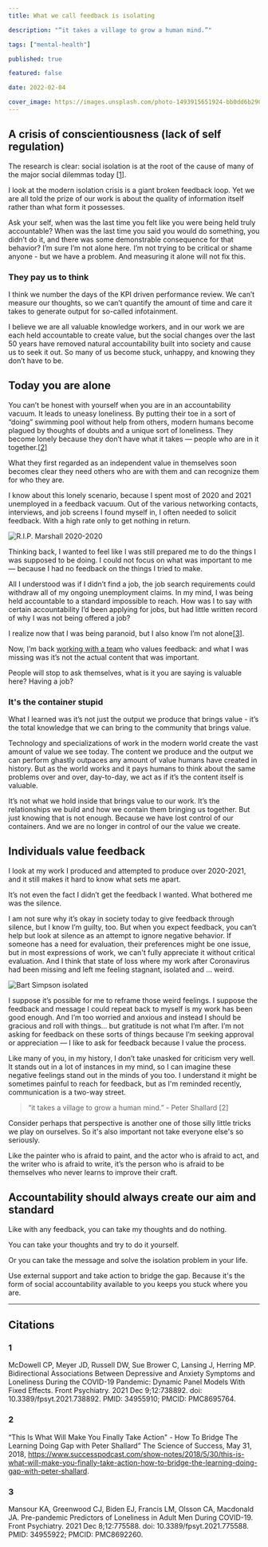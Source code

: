 ```yaml
---
title: What we call feedback is isolating

description: "“it takes a village to grow a human mind.”"

tags: ["mental-health"]

published: true

featured: false

date: 2022-02-04

cover_image: https://images.unsplash.com/photo-1493915651924-bb0dd6b29091?ixlib=rb-1.2.1&ixid=MnwxMjA3fDB8MHxwaG90by1wYWdlfHx8fGVufDB8fHx8&auto=format&fit=crop&w=1740&q=80
---
```


## A crisis of conscientiousness (lack of self regulation)

The research is clear: social isolation is at the root of the cause of many of the major social dilemmas today [[1](#1)].

I look at the modern isolation crisis is a giant broken feedback loop. Yet we are all told the prize of our work is about the quality of information itself rather than what form it possesses.

Ask your self, when was the last time you felt like you were being held truly accountable? When was the last time you said you would do something, you didn’t do it, and there was some demonstrable consequence for that behavior? I’m sure I’m not alone here. I’m not trying to be critical or shame anyone - but we have a problem. And measuring it alone will not fix this.

### They pay us to think

I think we number the days of the KPI driven performance review. We can’t measure our thoughts, so we can’t quantify the amount of time and care it takes to generate output for so-called infotainment.

I believe we are all valuable knowledge workers, and in our work we are each held accountable to create value, but the social changes over the last 50 years have removed natural accountability built into society and cause us to seek it out. So many of us become stuck, unhappy, and knowing they don’t have to be.

## Today you are alone

You can’t be honest with yourself when you are in an accountability vacuum. It leads to uneasy loneliness. By putting their toe in a sort of “doing” swimming pool without help from others, modern humans become plagued by thoughts of doubts and a unique sort of loneliness. They become lonely because they don’t have what it takes — people who are in it together.[[2](#2)]

What they first regarded as an independent value in themselves soon becomes clear they need others who are with them and can recognize them for who they are.

I know about this lonely scenario, because I spent most of 2020 and 2021 unemployed in a feedback vacuum. Out of the various networking contacts, interviews, and job screens I found myself in, I often needed to solicit feedback. With a high rate only to get nothing in return.

![R.I.P. Marshall 2020-2020](https://images.unsplash.com/photo-1590242641640-783d6672181c?ixlib=rb-1.2.1&ixid=MnwxMjA3fDB8MHxzZWFyY2h8NDh8fGxvbmxleSUyMHNjZW5hcmlvfGVufDB8MHwwfHw%3D&auto=format&fit=crop&w=800&q=60)

Thinking back, I wanted to feel like I was still prepared me to do the things I was supposed to be doing. I could not focus on what was important to me — because I had no feedback on the things I tried to make.

All I understood was if I didn’t find a job, the job search requirements could withdraw all of my ongoing unemployment claims. In my mind, I was being held accountable to a standard impossible to reach. How was I to say with certain accountability I’d been applying for jobs, but had little written record of why I was not being offered a job?

I realize now that I was being paranoid, but I also know I’m not alone[[3](#3)].

Now, I’m back [working with a team](https://privacydynamics.io/) who values feedback: and what I was missing was it’s not the actual content that was important.

People will stop to ask themselves, what is it you are saying is valuable here? Having a job?

### It's the container stupid

What I learned was it’s not just the output we produce that brings value - it’s the total knowledge that we can bring to the community that brings value.

Technology and specializations of work in the modern world create the vast amount of value we see today. The content we produce and the output we can perform ghastly outpaces any amount of value humans have created in history. But as the world works and it pays humans to think about the same problems over and over, day-to-day, we act as if it’s the content itself is valuable.

It’s not what we hold inside that brings value to our work. It’s the relationships we build and how we contain them bringing us together. But just knowing that is not enough. Because we have lost control of our containers. And we are no longer in control of our the value we create.

## Individuals value feedback

I look at my work I produced and attempted to produce over 2020-2021, and it still makes it hard to know what sets me apart.

It’s not even the fact I didn’t get the feedback I wanted. What bothered me was the silence.

I am not sure why it’s okay in society today to give feedback through silence, but I know I’m guilty, too. But when you expect feedback, you can’t help but look at silence as an attempt to ignore negative behavior. If someone has a need for evaluation, their preferences might be one issue, but in most expressions of work, we can't fully appreciate it without critical evaluation. And I think that state of loss where my work after Coronavirus had been missing and left me feeling stagnant, isolated and ... weird.

![Bart Simpson isolated](https://www.cartooncuisine.com/wp-content/uploads/2020/04/IsolatedandWeirdSMScreenshot.jpg)

I suppose it’s possible for me to reframe those weird feelings. I suppose the feedback and message I could repeat back to myself is my work has been good enough. And I’m too worried and anxious and instead I should be gracious and roll with things... but gratitude is not what I’m after. I’m not asking for feedback on these sorts of things because I’m seeking approval or appreciation — I like to ask for feedback because I value the process.

Like many of you, in my history, I don’t take unasked for criticism very well. It stands out in a lot of instances in my mind, so I can imagine these negative feelings stand out in the minds of you too. I understand it might be sometimes painful to reach for feedback, but as I'm reminded recently, communication is a two-way street.

> “it takes a village to grow a human mind.” - Peter Shallard [2]

Consider perhaps that perspective is another one of those silly little tricks we play on ourselves. So it's also important not take everyone else's so seriously.

Like the painter who is afraid to paint, and the actor who is afraid to act, and the writer who is afraid to write, it’s the person who is afraid to be themselves who never learns to improve their craft.

## Accountability should always create our aim and standard

Like with any feedback, you can take my thoughts and do nothing.

You can take your thoughts and try to do it yourself.

Or you can take the message and solve the isolation problem in your life.

Use external support and take action to bridge the gap. Because it's the form of social accountability available to you keeps you stuck where you are.

---

## Citations

### 1

McDowell CP, Meyer JD, Russell DW, Sue Brower C, Lansing J, Herring MP. Bidirectional Associations Between Depressive and Anxiety Symptoms and Loneliness During the COVID-19 Pandemic: Dynamic Panel Models With Fixed Effects. Front Psychiatry. 2021 Dec 9;12:738892. doi: 10.3389/fpsyt.2021.738892. PMID: 34955910; PMCID: PMC8695764.

### 2

“This Is What Will Make You Finally Take Action" - How To Bridge The Learning Doing Gap with Peter Shallard” The Science of Success, May 31, 2018,
<https://www.successpodcast.com/show-notes/2018/5/30/this-is-what-will-make-you-finally-take-action-how-to-bridge-the-learning-doing-gap-with-peter-shallard>.

### 3

Mansour KA, Greenwood CJ, Biden EJ, Francis LM, Olsson CA, Macdonald JA. Pre-pandemic Predictors of Loneliness in Adult Men During COVID-19. Front Psychiatry. 2021 Dec 8;12:775588. doi: 10.3389/fpsyt.2021.775588. PMID: 34955922; PMCID: PMC8692260.
